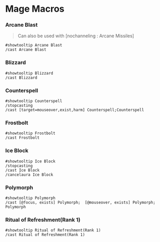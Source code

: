 # Mage Macros

### Arcane Blast
> Can also be used with [nochanneling : Arcane Missiles]
```
#showtooltip Arcane Blast
/cast Arcane Blast
```

### Blizzard
```
#showtooltip Blizzard
/cast Blizzard
```

### Counterspell
```
#showtooltip Counterspell
/stopcasting
/cast [target=mouseover,exist,harm] Counterspell;Counterspell
```

### Frostbolt
```
#showtooltip Frostbolt
/cast Frostbolt
```

### Ice Block
```
#showtooltip Ice Block
/stopcasting
/cast Ice Block
/cancelaura Ice Block
```

### Polymorph
```
#showtooltip Polymorph
/cast [@focus, exists] Polymorph;  [@mouseover, exists] Polymorph; Polymorph
```

### Ritual of Refreshment(Rank 1)
```
#showtooltip Ritual of Refreshment(Rank 1)
/cast Ritual of Refreshment(Rank 1)
```